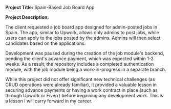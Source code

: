 **Project Title:**
Spain-Based Job Board App

**Project Description:**

The client requested a job board app designed for admin-posted jobs in Spain. The app, similar to Upwork, allows only admins to post jobs, while users can apply to the jobs posted by the admins. Admins will then select candidates based on the applications.

Development was paused during the creation of the job module's backend, pending the client's advance payment, which was expected within 1-2 weeks. As a result, the repository includes a completed authentication module, with the job module being a work-in-progress in a separate branch.

While this project did not offer significant new technical challenges (as CRUD operations were already familiar), it provided a valuable lesson in securing advance payments or having a work contract in place (such as through Upwork or Fiverr) before beginning any development work. This is a lesson I will carry forward in my career.
